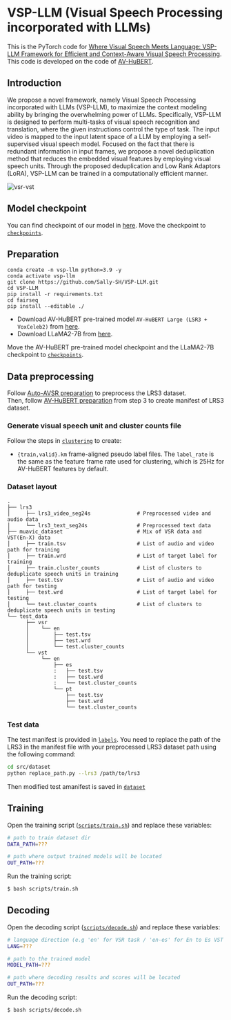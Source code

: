 # VSP-LLM (Visual Speech Processing incorporated with LLMs)

This is the PyTorch code for [Where Visual Speech Meets Language: VSP-LLM Framework for Efficient and Context-Aware Visual Speech Processing](https://arxiv.org/abs/2402.15151). This code is developed on the code of [AV-HuBERT](https://github.com/facebookresearch/av_hubert).

## Introduction

We propose a novel framework, namely Visual Speech Processing incorporated with LLMs (VSP-LLM), to maximize the context modeling ability by bringing the overwhelming power of LLMs. Specifically, VSP-LLM is designed to perform multi-tasks of visual speech recognition and translation, where the given instructions control the type of task. The input video is mapped to the input latent space of a LLM by employing a self-supervised visual speech model. Focused on the fact that there is redundant information in input frames, we propose a novel deduplication method that reduces the embedded visual features by employing visual speech units. Through the proposed deduplication and Low Rank Adaptors (LoRA), VSP-LLM can be trained in a computationally efficient manner.

![vsr-vst](docs/demo.gif)

## Model checkpoint

You can find checkpoint of our model in [here](https://drive.google.com/drive/folders/1aBnm8XOWlRAGjPwcK2mYEGd8insNCx13?usp=sharing).
Move the checkpoint to [`checkpoints`](checkpoints/).

## Preparation

```
conda create -n vsp-llm python=3.9 -y
conda activate vsp-llm
git clone https://github.com/Sally-SH/VSP-LLM.git
cd VSP-LLM
pip install -r requirements.txt
cd fairseq
pip install --editable ./
```

- Download AV-HuBERT pre-trained model `AV-HuBERT Large (LSR3 + VoxCeleb2)` from [here](http://facebookresearch.github.io/av_hubert).
- Download LLaMA2-7B from [here](https://huggingface.co/meta-llama/Llama-2-7b-hf).

Move the AV-HuBERT pre-trained model checkpoint and the LLaMA2-7B checkpoint to [`checkpoints`](checkpoints/).

## Data preprocessing
Follow [Auto-AVSR preparation](https://github.com/mpc001/auto_avsr/tree/main/preparation) to preprocess the LRS3 dataset.\
Then, follow [AV-HuBERT preparation](https://github.com/facebookresearch/av_hubert/tree/main/avhubert/preparation) from step 3 to create manifest of LRS3 dataset.

### Generate visual speech unit and cluster counts file
Follow the steps in [`clustering`](src/clustering/) to create:
- `{train,valid}.km` frame-aligned pseudo label files.
The `label_rate` is the same as the feature frame rate used for clustering,
which is 25Hz for AV-HuBERT features by default.

### Dataset layout

    .
    ├── lrs3
    │     ├── lrs3_video_seg24s               # Preprocessed video and audio data
    │     └── lrs3_text_seg24s                # Preprocessed text data
    ├── muavic_dataset                        # Mix of VSR data and VST(En-X) data
    │     ├── train.tsv                       # List of audio and video path for training
    │     ├── train.wrd                       # List of target label for training
    │     ├── train.cluster_counts            # List of clusters to deduplicate speech units in training
    │     ├── test.tsv                        # List of audio and video path for testing
    │     ├── test.wrd                        # List of target label for testing
    │     └── test.cluster_counts             # List of clusters to deduplicate speech units in testing
    └── test_data
          ├── vsr
          │    └── en
          │        ├── test.tsv 
          │        ├── test.wrd  
          │        └── test.cluster_counts           
          └── vst
               └── en
                   ├── es
                   :   ├── test.tsv
                   :   ├── test.wrd 
                   :   └── test.cluster_counts
                   └── pt
                       ├── test.tsv
                       ├── test.wrd 
                       └── test.cluster_counts

### Test data
The test manifest is provided in [`labels`](labels/). You need to replace the path of the LRS3 in the manifest file with your preprocessed LRS3 dataset path using the following command:
```bash
cd src/dataset
python replace_path.py --lrs3 /path/to/lrs3
```
Then modified test amanifest is saved in [`dataset`](src/dataset/)

## Training

Open the training script ([`scripts/train.sh`](https://github.com/Sally-SH/VSP-LLM/blob/main/scripts/train.sh)) and replace these variables:

```bash
# path to train dataset dir
DATA_PATH=???

# path where output trained models will be located
OUT_PATH=???
```

Run the training script:

```bash
$ bash scripts/train.sh
```

## Decoding

Open the decoding script ([`scripts/decode.sh`](https://github.com/Sally-SH/VSP-LLM/blob/main/scripts/decode.sh)) and replace these variables:

```bash
# language direction (e.g 'en' for VSR task / 'en-es' for En to Es VST task)
LANG=???

# path to the trained model
MODEL_PATH=???

# path where decoding results and scores will be located
OUT_PATH=???
```

Run the decoding script:

```bash
$ bash scripts/decode.sh
```
